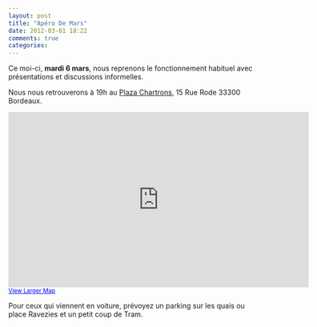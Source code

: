 ```yaml
---
layout: post
title: "Apéro De Mars"
date: 2012-03-01 18:22
comments: true
categories: 
---
```


Ce moi-ci, **mardi 6 mars**, nous reprenons le fonctionnement habituel avec
présentations et discussions informelles.

Nous nous retrouverons à 19h au [Plaza Chartrons](http://www.plaza-chartrons.com/), 15 Rue Rode 33300 Bordeaux.

<html>
<iframe width="600" height="350" frameborder="0" scrolling="no" marginheight="0" marginwidth="0" src="http://maps.google.fr/maps?f=q&amp;source=s_q&amp;hl=en&amp;geocode=&amp;q=plaza+chartons,+15+Rue+Rode,+33300+Bordeaux&amp;aq=&amp;sll=44.854043,-0.570302&amp;sspn=0.009203,0.01929&amp;ie=UTF8&amp;hq=plaza+chartons,&amp;hnear=15+Rue+Rod%C3%A9,+33000+Bordeaux,+Gironde,+Aquitaine&amp;ll=44.852568,-0.572212&amp;spn=0.006295,0.006295&amp;t=m&amp;output=embed"></iframe><br /><small><a href="http://maps.google.fr/maps?f=q&amp;source=embed&amp;hl=en&amp;geocode=&amp;q=plaza+chartons,+15+Rue+Rode,+33300+Bordeaux&amp;aq=&amp;sll=44.854043,-0.570302&amp;sspn=0.009203,0.01929&amp;ie=UTF8&amp;hq=plaza+chartons,&amp;hnear=15+Rue+Rod%C3%A9,+33000+Bordeaux,+Gironde,+Aquitaine&amp;ll=44.852568,-0.572212&amp;spn=0.006295,0.006295&amp;t=m" style="color:#0000FF;text-align:left">View Larger Map</a></small>
</html>

Pour ceux qui viennent en voiture, prévoyez un parking sur les quais ou
place Ravezies et un petit coup de Tram.

